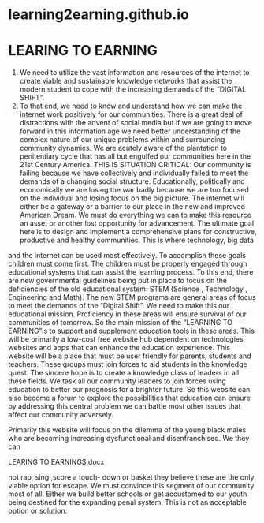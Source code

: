 # learning2earning.github.io


LEARING TO EARNING
===

1. We need to utilize the vast information and resources of the internet to create viable and sustainable knowledge networks  that assist the modern student to cope with the increasing demands of the “DIGITAL SHIFT”.
2. To that end, we need to know and understand how we can make the internet work positively for our communities. There is a great deal of distractions with the advent of social media but if we are going to move forward in this information age we need better understanding of the complex nature of our unique problems within and surrounding community dynamics.
We are acutely aware of the plantation to penitentiary cycle that has all but engulfed our communities here in the  21st Century America.
THIS IS SITUATION CRITICAL: Our community is failing because we have collectively and individually failed to meet the demands of a changing social structure. Educationally, politically and economically we are losing the war badly because we are too focused on the individual and losing focus on the big picture.
The internet will either be a gateway or a barrier to our place in the new and improved American Dream.  We must do everything we can to make this resource an asset or another lost opportunity for advancement.
The ultimate goal here is to design and implement a comprehensive plans for constructive, productive and healthy communities. This is where technology, big data  


and the internet can be used most effectively.
To accomplish these goals children must come first. The children must be properly engaged through educational systems that can assist the learning process. To this end, there are new governmental guidelines being put in place  to focus on the deficiencies of the old educational system: STEM (Science , Technology , Engineering and Math).
 The new STEM programs are general areas of focus to meet the demands of the “Digital Shift”. We need to make this our educational mission. Proficiency in these areas will ensure survival of our communities of tomorrow. So the main mission of the “LEARNING TO EARNING”is to support and supplement education tools in these areas.
This will be primarily a low-cost free website hub dependent on technologies, websites and apps that can enhance the education experience. This website will be a place that must be user friendly for parents, students and teachers. These groups must join forces to aid students in the knowledge quest. 
The sincere hope is to create a knowledge class of leaders in all these fields. We task all our community leaders to join forces using education to better our prognosis for a brighter future.
So this website can also become a forum to explore the possibilities that education can ensure by addressing this central problem we can battle most other issues that affect our community adversely.


Primarily this website will focus on the dilemma of the young black males who are becoming increasing dysfunctional and disenfranchised. We they can


LEARING TO EARNINGS.docx


not rap, sing ,score a touch- down or basket they believe these are the only viable option for escape. We must convince this segment of our community most of all. Either we build better schools or get accustomed to our youth being destined for the expanding penal system. This is not an acceptable option or solution.

